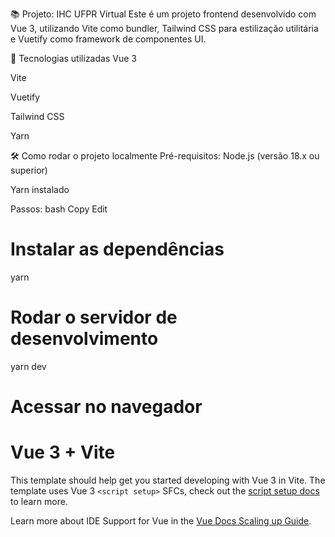 📚 Projeto: IHC UFPR Virtual
Este é um projeto frontend desenvolvido com Vue 3, utilizando Vite como bundler, Tailwind CSS para estilização utilitária e Vuetify como framework de componentes UI.

🚀 Tecnologias utilizadas
Vue 3

Vite

Vuetify

Tailwind CSS

Yarn



🛠️ Como rodar o projeto localmente
Pré-requisitos:
Node.js (versão 18.x ou superior)

Yarn instalado

Passos:
bash
Copy
Edit
# Instalar as dependências
yarn

# Rodar o servidor de desenvolvimento
yarn dev

# Acessar no navegador

# Vue 3 + Vite

This template should help get you started developing with Vue 3 in Vite. The template uses Vue 3 `<script setup>` SFCs, check out the [script setup docs](https://v3.vuejs.org/api/sfc-script-setup.html#sfc-script-setup) to learn more.

Learn more about IDE Support for Vue in the [Vue Docs Scaling up Guide](https://vuejs.org/guide/scaling-up/tooling.html#ide-support).
